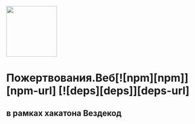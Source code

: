 [<img width="134" src="https://vk.com/images/apps/mini_apps/vk_mini_apps_logo.svg">](https://vk.com/services)

# Пожертвования.Веб[![npm][npm]][npm-url] [![deps][deps]][deps-url]

## в рамках хакатона Вездекод
